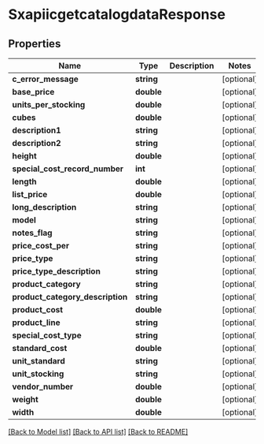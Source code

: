 # SxapiicgetcatalogdataResponse

## Properties
Name | Type | Description | Notes
------------ | ------------- | ------------- | -------------
**c_error_message** | **string** |  | [optional] 
**base_price** | **double** |  | [optional] 
**units_per_stocking** | **double** |  | [optional] 
**cubes** | **double** |  | [optional] 
**description1** | **string** |  | [optional] 
**description2** | **string** |  | [optional] 
**height** | **double** |  | [optional] 
**special_cost_record_number** | **int** |  | [optional] 
**length** | **double** |  | [optional] 
**list_price** | **double** |  | [optional] 
**long_description** | **string** |  | [optional] 
**model** | **string** |  | [optional] 
**notes_flag** | **string** |  | [optional] 
**price_cost_per** | **string** |  | [optional] 
**price_type** | **string** |  | [optional] 
**price_type_description** | **string** |  | [optional] 
**product_category** | **string** |  | [optional] 
**product_category_description** | **string** |  | [optional] 
**product_cost** | **double** |  | [optional] 
**product_line** | **string** |  | [optional] 
**special_cost_type** | **string** |  | [optional] 
**standard_cost** | **double** |  | [optional] 
**unit_standard** | **string** |  | [optional] 
**unit_stocking** | **string** |  | [optional] 
**vendor_number** | **double** |  | [optional] 
**weight** | **double** |  | [optional] 
**width** | **double** |  | [optional] 

[[Back to Model list]](../README.md#documentation-for-models) [[Back to API list]](../README.md#documentation-for-api-endpoints) [[Back to README]](../README.md)


